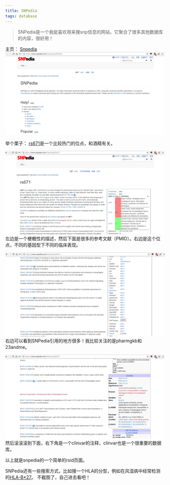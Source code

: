 ```yaml
---
title: SNPedia
tags: database
---
```

> SNPedia是一个我挺喜欢用来搜snp信息的网站，它聚合了很多其他数据库的内容，很好用！

主页：
[Snpedia](https://www.snpedia.com/index.php/SNPedia)
![snpedia-home-page](https://github.com/pzweuj/pzweuj.github.io/raw/master/content/data/images/snpedia-home-page.png)

举个栗子：
[rs671](https://www.snpedia.com/index.php/Rs671)是一个比较热门的位点，和酒精有关。

![rs671-01](https://github.com/pzweuj/pzweuj.github.io/raw/master/content/data/images/snpedia-rs671-01.png)
左边是一个梗概性的描述，然后下面是很多的参考文献（PMID）。右边是这个位点，不同的基因型下不同的临床表现。

![rs671-02](https://github.com/pzweuj/pzweuj.github.io/raw/master/content/data/images/snpedia-rs671-02.png)
右边可以看到SNPedia引用的地方很多！我比较关注的是pharmgkb和23andme。

![rs671-03](https://github.com/pzweuj/pzweuj.github.io/raw/master/content/data/images/snpedia-rs671-03.png)
然后滚滚滚到下面，右下角是一个clinvar的注释，clinvar也是一个很重要的数据库。

以上就是snpedia的一个简单的rsid页面。

SNPedia还有一些搜索方式，比如搜一个HLA的分型，例如在风湿病中经常检测的[HLA-B\*27](https://www.snpedia.com/index.php/HLA-B27)。
不截图了，自己进去看吧！



[^_^]:好久不见，甚是想念！